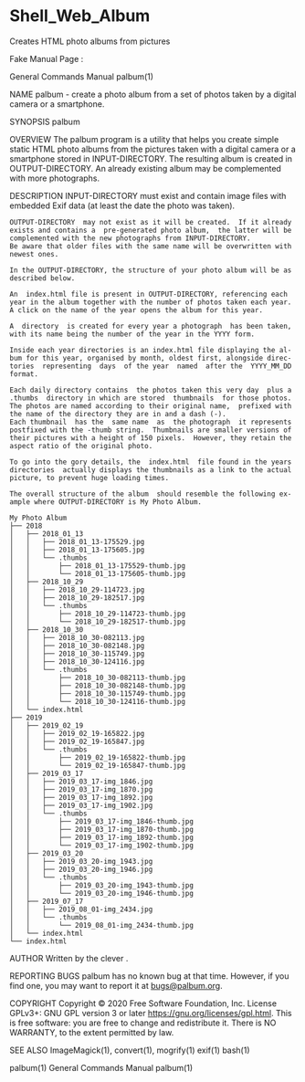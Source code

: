 # Shell_Web_Album
Creates HTML photo albums from pictures

Fake Manual Page :

General Commands Manual					palbum(1)

NAME
	palbum - create a photo album from a set of photos taken by a digital
	camera or a smartphone.

SYNOPSIS
	palbum <INPUT-DIRECTORY> <OUTPUT-DIRECTORY>

OVERVIEW
	The  palbum  program is a utility that helps you create simple static
	HTML photo albums from the  pictures taken with a digital camera or a
	smartphone stored in INPUT-DIRECTORY.  The resulting album is created
	in  OUTPUT-DIRECTORY.  An already existing album  may be complemented
	with more photographs.

DESCRIPTION
	INPUT-DIRECTORY must exist and contain image files with embedded Exif
	data (at least the date the photo was taken).

	OUTPUT-DIRECTORY  may not exist as it will be created.  If it already
	exists and contains a  pre-generated photo album,  the latter will be
	complemented with the new photographs from INPUT-DIRECTORY.
	Be aware that older files with the same name will be overwritten with
	newest ones.

	In the OUTPUT-DIRECTORY, the structure of your photo album will be as
	described below.

	An  index.html file is present in OUTPUT-DIRECTORY, referencing each
	year in the album together with the number of photos taken each year.
	A click on the name of the year opens the album for this year.

	A  directory  is created for every year a photograph  has been taken,
	with its name being the number of the year in the YYYY form.

	Inside each year directories is an index.html file displaying the al-
	bum for this year, organised by month, oldest first, alongside direc-
	tories  representing  days  of the year  named  after the  YYYY_MM_DD
	format.

	Each daily directory contains  the photos taken this very day  plus a
	.thumbs  directory in which are stored  thumbnails  for those photos.
	The photos are named according to their original name,  prefixed with
	the name of the directory they are in and a dash (-).
	Each thumbnail  has the  same name  as  the photograph  it represents
	postfixed with the -thumb string.  Thumbnails are smaller versions of
	their pictures with a height of 150 pixels.  However, they retain the
	aspect ratio of the original photo.

	To go into the gory details, the  index.html  file found in the years
	directories  actually displays the thumbnails as a link to the actual
	picture, to prevent huge loading times.

	The overall structure of the album  should resemble the following ex-
	ample where OUTPUT-DIRECTORY is My Photo Album.

	My Photo Album
	├── 2018
	│   ├── 2018_01_13
	│   │   ├── 2018_01_13-175529.jpg
	│   │   ├── 2018_01_13-175605.jpg
	│   │   └── .thumbs
	│   │       ├── 2018_01_13-175529-thumb.jpg
	│   │       └── 2018_01_13-175605-thumb.jpg
	│   ├── 2018_10_29
	│   │   ├── 2018_10_29-114723.jpg
	│   │   ├── 2018_10_29-182517.jpg
	│   │   └── .thumbs
	│   │       ├── 2018_10_29-114723-thumb.jpg
	│   │       └── 2018_10_29-182517-thumb.jpg
	│   ├── 2018_10_30
	│   │   ├── 2018_10_30-082113.jpg
	│   │   ├── 2018_10_30-082148.jpg
	│   │   ├── 2018_10_30-115749.jpg
	│   │   ├── 2018_10_30-124116.jpg
	│   │   └── .thumbs
	│   │       ├── 2018_10_30-082113-thumb.jpg
	│   │       ├── 2018_10_30-082148-thumb.jpg
	│   │       ├── 2018_10_30-115749-thumb.jpg
	│   │       └── 2018_10_30-124116-thumb.jpg
	│   └── index.html
	├── 2019
	│   ├── 2019_02_19
	│   │   ├── 2019_02_19-165822.jpg
	│   │   ├── 2019_02_19-165847.jpg
	│   │   └── .thumbs
	│   │       ├── 2019_02_19-165822-thumb.jpg
	│   │       └── 2019_02_19-165847-thumb.jpg
	│   ├── 2019_03_17
	│   │   ├── 2019_03_17-img_1846.jpg
	│   │   ├── 2019_03_17-img_1870.jpg
	│   │   ├── 2019_03_17-img_1892.jpg
	│   │   ├── 2019_03_17-img_1902.jpg
	│   │   └── .thumbs
	│   │       ├── 2019_03_17-img_1846-thumb.jpg
	│   │       ├── 2019_03_17-img_1870-thumb.jpg
	│   │       ├── 2019_03_17-img_1892-thumb.jpg
	│   │       └── 2019_03_17-img_1902-thumb.jpg
	│   ├── 2019_03_20
	│   │   ├── 2019_03_20-img_1943.jpg
	│   │   ├── 2019_03_20-img_1946.jpg
	│   │   └── .thumbs
	│   │       ├── 2019_03_20-img_1943-thumb.jpg
	│   │       └── 2019_03_20-img_1946-thumb.jpg
	│   ├── 2019_07_17
	│   │   ├── 2019_08_01-img_2434.jpg
	│   │   └── .thumbs
	│   │       └── 2019_08_01-img_2434-thumb.jpg
	│   └── index.html
	└── index.html

AUTHOR
	Written by the clever <put your name here>.

REPORTING BUGS
	palbum has no known bug  at that time.  However, if you find one, you
	may want to report it at <bugs@palbum.org>.

COPYRIGHT
	Copyright © 2020 Free Software Foundation, Inc. License  GPLv3+:  GNU
	GPL version 3 or later <https://gnu.org/licenses/gpl.html>.
	This is free  software:  you  are free to change and redistribute it.
	There is NO WARRANTY, to the extent permitted by law.

SEE ALSO
	ImageMagick(1), convert(1), mogrify(1)
	exif(1)
	bash(1)

palbum(1)				General Commands Manual					palbum(1)
